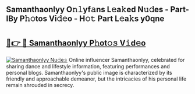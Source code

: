 ## Samanthaonlyy O𝚗𝚕yf𝚊ns L𝚎a𝚔ed N𝚞𝚍es - Part-IBy P𝚑𝚘tos Vi𝚍𝚎o - H𝚘𝚝 Part L𝚎a𝚔s y0qne

# <h2><a href="http://kf6vrwd.oniu.top/?m=Samanthaonlyy">🔗👉 🔴 Samanthaonlyy P𝚑ot𝚘𝚜 V𝚒d𝚎o</a></h2>

[![Samanthaonlyy Nu𝚍e𝚜](https://i.imgur.com/0qMVB7G.gif)](http://kf6vrwd.oniu.top/?m=Samanthaonlyy)
Online influencer Samanthaonlyy, celebrated for sharing dance and lifestyle information, featuring performances and personal blogs. Samanthaonlyy's public image is characterized by its friendly and approachable demeanor, but the intricacies of his personal life remain shrouded in secrecy.  
